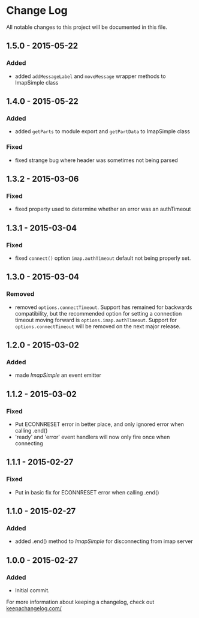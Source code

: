 # Change Log
All notable changes to this project will be documented in this file.

## 1.5.0 - 2015-05-22
### Added
 - added `addMessageLabel` and `moveMessage` wrapper methods to ImapSimple class

## 1.4.0 - 2015-05-22
### Added
 - added `getParts` to module export and `getPartData` to ImapSimple class

### Fixed
 - fixed strange bug where header was sometimes not being parsed

## 1.3.2 - 2015-03-06
### Fixed
 - fixed property used to determine whether an error was an authTimeout

## 1.3.1 - 2015-03-04
### Fixed
 - fixed `connect()` option `imap.authTimeout` default not being properly set.

## 1.3.0 - 2015-03-04
### Removed
 - removed `options.connectTimeout`. Support has remained for backwards compatibility, but the recommended
 option for setting a connection timeout moving forward is `options.imap.authTimeout`. Support for
 `options.connectTimeout` will be removed on the next major release.

## 1.2.0 - 2015-03-02
### Added
 - made *ImapSimple* an event emitter

## 1.1.2 - 2015-03-02
### Fixed
 - Put ECONNRESET error in better place, and only ignored error when calling .end()
 - 'ready' and 'error' event handlers will now only fire once when connecting

## 1.1.1 - 2015-02-27
### Fixed
 - Put in basic fix for ECONNRESET error when calling .end()

## 1.1.0 - 2015-02-27
### Added
 - added .end() method to *ImapSimple* for disconnecting from imap server

## 1.0.0 - 2015-02-27
### Added
 - Initial commit.

For more information about keeping a changelog, check out [keepachangelog.com/](http://keepachangelog.com/)
